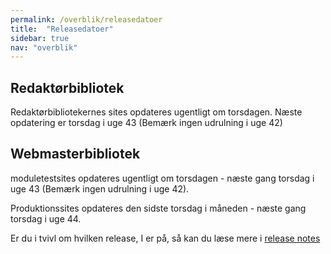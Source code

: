 ```yaml
---
permalink: /overblik/releasedatoer
title:  "Releasedatoer"
sidebar: true
nav: "overblik"
---
```


## Redaktørbibliotek

Redaktørbibliotekernes sites opdateres ugentligt om torsdagen. Næste opdatering er torsdag i uge 43 (Bemærk ingen udrulning i uge 42)
 
## Webmasterbibliotek

moduletestsites opdateres ugentligt om torsdagen - næste gang torsdag i uge 43 (Bemærk ingen udrulning i uge 42).
 
Produktionssites opdateres den sidste torsdag i måneden - næste gang torsdag i uge 44.
 
Er du i tvivl om hvilken release, I er på, så kan du læse mere i [release notes](https://www.folkebibliotekernescms.dk/main/overblik/release-notes/)
